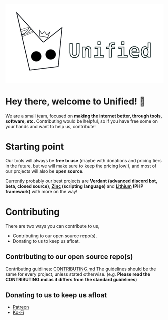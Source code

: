 ![Unified Banner](https://raw.githubusercontent.com/unifiedorg/.github/main/img/logo-banner.png)

# Hey there, welcome to Unified! 👋
We are a small team, focused on **making the internet better, through tools, software, etc.**
Contributing would be helpful, so if you have free some on your hands and want to help us, contribute!

# Starting point
Our tools will always be **free to use** (maybe with donations and pricing tiers in the future, but we will make sure
to keep the pricing low!), and most of our projects will also be **open source**.

Currently probably our best projects are **Verdant (advanced discord bot, beta, closed source)**, **[Zinc](https://unifiedorg.github.io/zinc/) (scripting language)** and **[Lithium](https://github.com/unifiedorg/lithium) (PHP framework)** with more on the way!

# Contributing
There are two ways you can contribute to us,
- Contributing to our open source repo(s).
- Donating to us to keep us afloat.

## Contributing to our open source repo(s)
Contributing guidlines: [CONTRIBUTING.md](https://github.com/unifiedorg/.github/blob/main/CONTRIBUTING.md)
The guidelines should be the same for every project, unless stated otherwise. (e.g. **Please read the CONTRIBUTING.md as it differs from the standard guidelines**)

## Donating to us to keep us afloat
- [Patreon](https://www.patreon.com/unifiedorg)
- [Ko-Fi](https://ko-fi.com/unified)
